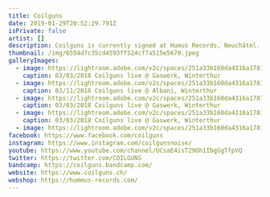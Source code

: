 ```yaml
---
title: Coilguns
date: 2019-01-29T20:52:29.791Z
isPrivate: false
artist: []
description: Coilguns is currently signed at Humus Records, Neuchâtel.
thumbnail: /img/6554d7c35cd4593ff524cf7a515e5670.jpeg
galleryImages:
  - image: https://lightroom.adobe.com/v2c/spaces/251a33b160da4316a17813b8acf8a6f6/assets/7359c627f84ca27bbc0923996d5c2907/revisions/55eafdde2342422e8d4627c94ae29747/renditions/4130977ad08e45ebcd75042620a0816c
    caption: 03/03/2018 Coilguns live @ Gaswerk, Winterthur
  - image: https://lightroom.adobe.com/v2c/spaces/251a33b160da4316a17813b8acf8a6f6/assets/d23efc0ae7d2ab0aaf2e0e33a9043ad9/revisions/d50fe7d20f2a4f74b5714eebc4435b05/renditions/206ab1c0be75882a2cb3b0f1cea7d199
    caption: 03/11/2018 Coilguns live @ Albani, Winterthur
  - image: https://lightroom.adobe.com/v2c/spaces/251a33b160da4316a17813b8acf8a6f6/assets/fefa055df253f8ba83c6a4fe5ccecae0/revisions/d73e322127f44e50b4641d0d88cfb737/renditions/c90b2112cfaede1789963a8e19766d79
    caption: 03/03/2018 Coilguns live @ Gaswerk, Winterthur
  - image: https://lightroom.adobe.com/v2c/spaces/251a33b160da4316a17813b8acf8a6f6/assets/6de1e05265738354b93531d46218cf8f/revisions/092a666dbf6c477fa8d0c32eb4240592/renditions/fbabb22f3fd1eb291191afdbfd015c85
    caption: 03/03/2018 Coilguns live @ Gaswerk, Winterthur
  - image: https://lightroom.adobe.com/v2c/spaces/251a33b160da4316a17813b8acf8a6f6/assets/e41dc3c85f52ad7831ff5dde6b24706b/revisions/b1d9ae4264f4445a8220f23d9acf0584/renditions/d63c72cdfae77e9d3b8f032464cc82f6
facebook: https://www.facebook.com/coilguns
instagram: https://www.instagram.com/coilgunsnoise/
youtube: https://www.youtube.com/channel/UCsaE4isT29Oh1IbgGgTfpVQ
twitter: https://twitter.com/COILGUNS
bandcamp: https://coilguns.bandcamp.com/
website: https://www.coilguns.ch/
webshop: https://hummus-records.com/
---
```

